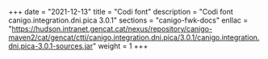 +++
date        = "2021-12-13"
title       = "Codi font"
description = "Codi font canigo.integration.dni.pica 3.0.1"
sections    = "canigo-fwk-docs"
enllac		= "https://hudson.intranet.gencat.cat/nexus/repository/canigo-maven2/cat/gencat/ctti/canigo.integration.dni.pica/3.0.1/canigo.integration.dni.pica-3.0.1-sources.jar"
weight		= 1
+++
